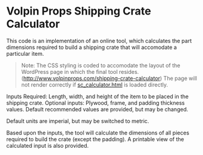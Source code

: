 # Volpin Props Shipping Crate Calculator

This code is an implementation of an online tool, which calculates the part dimensions required to build a shipping crate that will accomodate a particular item.

>Note: The CSS styling is coded to accomodate the layout of the WordPress page in which the final tool resides. (http://www.volpinprops.com/shipping-crate-calculator)
>The page will not render correctly if [sc_calculator.html](sc_calculator.html) is loaded directly.

Inputs Required:  Length, width, and height of the item to be placed in the shipping crate.
Optional inputs:  Plywood, frame, and padding thickness values. Default recommended values are provided, but may be changed.

Default units are imperial, but may be switched to metric.

Based upon the inputs, the tool will calculate the dimensions of all pieces required to build the crate (except the padding). 
A printable view of the calculated input is also provided.

